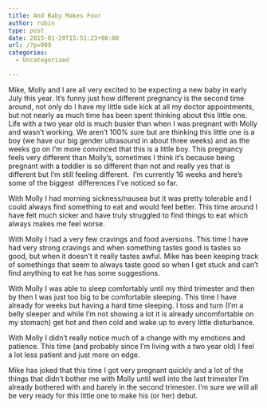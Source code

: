 ```yaml
---
title: And Baby Makes Four
author: robin
type: post
date: 2015-01-20T15:51:23+00:00
url: /?p=999
categories:
  - Uncategorized

---
```

Mike, Molly and I are all very excited to be expecting a new baby in early July this year. It&#8217;s funny just how different pregnancy is the second time around, not only do I have my little side kick at all my doctor appointments, but not nearly as much time has been spent thinking about this little one. Life with a two year old is much busier than when I was pregnant with Molly and wasn&#8217;t working. We aren&#8217;t 100% sure but are thinking this little one is a boy (we have our big gender ultrasound in about three weeks) and as the weeks go on I&#8217;m more convinced that this is a little boy. This pregnancy feels very different than Molly&#8217;s, sometimes I think it&#8217;s because being pregnant with a toddler is so different than not and really yes that is different but I&#8217;m still feeling different.  I&#8217;m currently 16 weeks and here&#8217;s some of the biggest  differences I&#8217;ve noticed so far.

With Molly I had morning sickness/nausea but it was pretty tolerable and I could always find something to eat and would feel better. This time around I have felt much sicker and have truly struggled to find things to eat which always makes me feel worse.

With Molly I had a very few cravings and food aversions. This time I have had very strong cravings and when something tastes good is tastes so good, but when it doesn&#8217;t it really tastes awful. Mike has been keeping track of somethings that seem to always taste good so when I get stuck and can&#8217;t find anything to eat he has some suggestions.

With Molly I was able to sleep comfortably until my third trimester and then by then I was just too big to be comfortable sleeping. This time I have already for weeks but having a hard time sleeping. I toss and turn (I&#8217;m a belly sleeper and while I&#8217;m not showing a lot it is already uncomfortable on my stomach) get hot and then cold and wake up to every little disturbance.

With Molly I didn&#8217;t really notice much of a change with my emotions and patience. This time (and probably since I&#8217;m living with a two year old) I feel a lot less patient and just more on edge.

Mike has joked that this time I got very pregnant quickly and a lot of the things that didn&#8217;t bother me with Molly until well into the last trimester I&#8217;m already bothered with and barely in the second trimester. I&#8217;m sure we will all be very ready for this little one to make his (or her) debut.